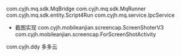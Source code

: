 

com.cyjh.mq.sdk.MqBridge
com.cyjh.mq.sdk.MqRunner
com.cyjh.mq.sdk.entity.Script4Run
com.cyjh.mq.service.IpcService


- 截图实现
com.cyjh.mobileanjian.screencap.ScreenShoterV3
com.cyjh.mobileanjian.screencap.ForScreenShotActivity

com.cyjh.ddy 多多云
